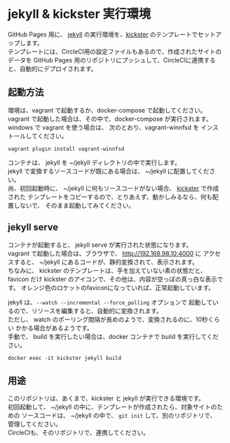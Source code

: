 jekyll & kickster 実行環境
=========================

GitHub Pages 用に、 [jekyll](http://jekyllrb.com/) の実行環境を、[kickster](http://kickster.nielsenramon.com/) のテンプレートでセットアップします。  
テンプレートには、CircleCI用の設定ファイルもあるので、作成されたサイトのデータを
GitHub Pages 用のリポジトリにプッシュして、CircleCIに連携すると、自動的にデプロイされます。

## 起動方法
環境は、vagrant で起動するか、docker-compose で起動してください。  
vagrant で起動した場合は、その中で、docker-compose が実行されます。  
windows で vagrant を使う場合は、 次のとおり、vagrant-winnfsd を
インストールしてください。  
```
vagrant plugin install vagrant-winnfsd
```
コンテナは、 jekyll を  ~/jekyll  ディレクトリの中で実行します。  
jekyll で変換するソースコードが既にある場合は、 ~/jekyll  に配置してください。  
尚、初回起動時に、 ~/jekyll  に何もソースコードがない場合、
[kickster](http://kickster.nielsenramon.com/) で作成された
テンプレートをコピーするので、とりあえず、動かしみるなら、何も配置しないで、
そのまま起動してみてください。

## jekyll serve
コンテナが起動すると、 jekyll serve が実行された状態になります。  
vagrant で起動した場合は、ブラウザで、 http://192.168.98.10:4000 に
アクセスすると、 ~/jekyll にあるコードが、静的変換されて、表示されます。   
ちなみに、 kickster のテンプレートは、手を加えていない素の状態だと、favicon だけ
 kickster のアイコンで、その他は、内容が空っぽの真っ白な表示です。
オレンジ色のロケットのfaviconになっていれば、正常起動しています。  

jekyll は、```--watch --incremental --force_polling``` オプションで
起動しているので、リソースを編集すると、自動的に変換されます。  
ただし、 watch のポーリング間隔が長めのようで、変換されるのに、10秒くらい
かかる場合があるようです。  
手動で、 build を実行したい場合は、docker コンテナで build を実行してください。  
```
docker exec -it kickster jekyll build
```

## 用途
このリポジトリは、あくまで、kickster と jekyll が実行できる環境です。  
初回起動して、 ~/jekyll  の中に、テンプレートが作成されたら、対象サイトのための
ソースコードは、 ~/jekyll の中で、 ```git init``` して、別のリポジトリで、
管理してください。  
CircleCIも、そのリポジトリで、連携してください。

